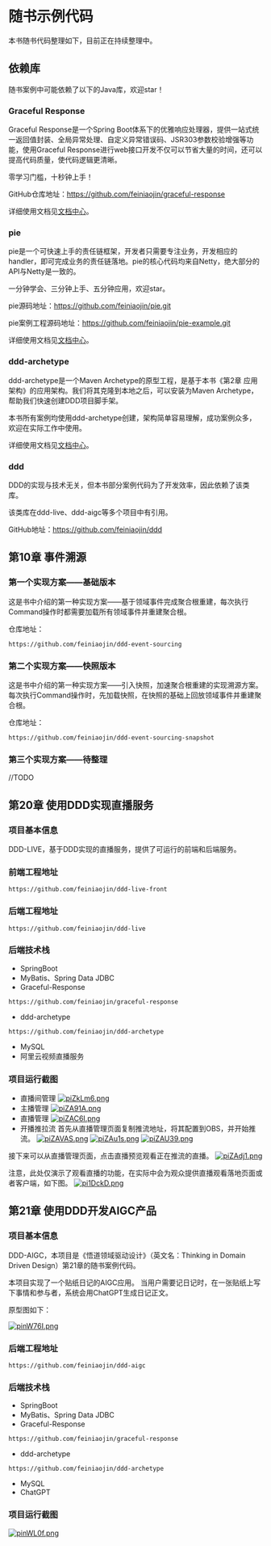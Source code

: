# 随书示例代码

本书随书代码整理如下，目前正在持续整理中。

## 依赖库

随书案例中可能依赖了以下的Java库，欢迎star！

### Graceful Response

Graceful Response是一个Spring Boot体系下的优雅响应处理器，提供一站式统一返回值封装、全局异常处理、自定义异常错误码、JSR303参数校验增强等功能，使用Graceful Response进行web接口开发不仅可以节省大量的时间，还可以提高代码质量，使代码逻辑更清晰。

零学习门槛，十秒钟上手！

GitHub仓库地址：https://github.com/feiniaojin/graceful-response

详细使用文档见[文档中心](https://doc.feiniaojin.com)。

### pie

pie是一个可快速上手的责任链框架，开发者只需要专注业务，开发相应的handler，即可完成业务的责任链落地。pie的核心代码均来自Netty，绝大部分的API与Netty是一致的。

一分钟学会、三分钟上手、五分钟应用，欢迎star。

pie源码地址：https://github.com/feiniaojin/pie.git

pie案例工程源码地址：https://github.com/feiniaojin/pie-example.git

详细使用文档见[文档中心](https://doc.feiniaojin.com)。

### ddd-archetype
ddd-archetype是一个Maven Archetype的原型工程，是基于本书《第2章 应用架构》的应用架构。我们将其克隆到本地之后，可以安装为Maven Archetype，帮助我们快速创建DDD项目脚手架。

本书所有案例均使用ddd-archetype创建，架构简单容易理解，成功案例众多，欢迎在实际工作中使用。

详细使用文档见[文档中心](https://doc.feiniaojin.com)。

### ddd

DDD的实现与技术无关，但本书部分案例代码为了开发效率，因此依赖了该类库。

该类库在ddd-live、ddd-aigc等多个项目中有引用。

GitHub地址：https://github.com/feiniaojin/ddd


## 第10章 事件溯源

### 第一个实现方案——基础版本

这是书中介绍的第一种实现方案——基于领域事件完成聚合根重建，每次执行Command操作时都需要加载所有领域事件并重建聚合根。

仓库地址：
```text
https://github.com/feiniaojin/ddd-event-sourcing
```
### 第二个实现方案——快照版本

这是书中介绍的第一种实现方案——引入快照，加速聚合根重建的实现溯源方案。每次执行Command操作时，先加载快照，在快照的基础上回放领域事件并重建聚合根。

仓库地址：

```text
https://github.com/feiniaojin/ddd-event-sourcing-snapshot
```

### 第三个实现方案——待整理

//TODO

## 第20章 使用DDD实现直播服务

### 项目基本信息

DDD-LIVE，基于DDD实现的直播服务，提供了可运行的前端和后端服务。

### 前端工程地址

```text
https://github.com/feiniaojin/ddd-live-front
```
### 后端工程地址
```text
https://github.com/feiniaojin/ddd-live
```
### 后端技术栈

- SpringBoot
- MyBatis、Spring Data JDBC
- Graceful-Response
```text
https://github.com/feiniaojin/graceful-response
```
- ddd-archetype
```text
https://github.com/feiniaojin/ddd-archetype
```
- MySQL
- 阿里云视频直播服务

### 项目运行截图

- 直播间管理
  [![piZkLm6.png](https://z1.ax1x.com/2023/10/26/piZkLm6.png)](https://imgse.com/i/piZkLm6)
- 主播管理
  [![piZA91A.png](https://z1.ax1x.com/2023/10/26/piZA91A.png)](https://imgse.com/i/piZA91A)
- 直播管理
  [![piZAC6I.png](https://z1.ax1x.com/2023/10/26/piZAC6I.png)](https://imgse.com/i/piZAC6I)
- 开播推拉流
  首先从直播管理页面复制推流地址，将其配置到OBS，并开始推流。
  [![piZAVAS.png](https://z1.ax1x.com/2023/10/26/piZAVAS.png)](https://imgse.com/i/piZAVAS)
  [![piZAu1s.png](https://z1.ax1x.com/2023/10/26/piZAu1s.png)](https://imgse.com/i/piZAu1s)
  [![piZAU39.png](https://z1.ax1x.com/2023/10/26/piZAU39.png)](https://imgse.com/i/piZAU39)

接下来可以从直播管理页面，点击直播预览观看正在推流的直播。
[![piZAdj1.png](https://z1.ax1x.com/2023/10/26/piZAdj1.png)](https://imgse.com/i/piZAdj1)

注意，此处仅演示了观看直播的功能，在实际中会为观众提供直播观看落地页面或者客户端，如下图。
[![pi1DckD.png](https://z1.ax1x.com/2023/11/08/pi1DckD.png)](https://imgse.com/i/pi1DckD)

## 第21章 使用DDD开发AIGC产品

### 项目基本信息 

DDD-AIGC，本项目是《悟道领域驱动设计》（英文名：Thinking in Domain Driven Design）第21章的随书案例代码。

本项目实现了一个贴纸日记的AIGC应用。 当用户需要记日记时，在一张贴纸上写下事情和参与者，系统会用ChatGPT生成日记正文。

原型图如下：

[![pinW76I.png](https://z1.ax1x.com/2023/10/31/pinW76I.png)](https://imgse.com/i/pinW76I)

### 后端工程地址

```text
https://github.com/feiniaojin/ddd-aigc
```

### 后端技术栈

- SpringBoot
- MyBatis、Spring Data JDBC
- Graceful-Response
```text
https://github.com/feiniaojin/graceful-response
```
- ddd-archetype
```text
https://github.com/feiniaojin/ddd-archetype
```
- MySQL
- ChatGPT

### 项目运行截图

[![pinWL0f.png](https://z1.ax1x.com/2023/10/31/pinWL0f.png)](https://imgse.com/i/pinWL0f)


